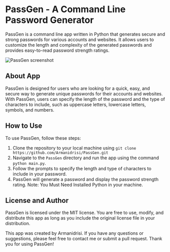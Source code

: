 # PassGen - A Command Line Password Generator

PassGen is a command line app written in Python that generates secure and strong passwords for various accounts and websites. It allows users to customize the length and complexity of the generated passwords and provides easy-to-read password strength ratings.

![PassGen screenshot](https://i.ibb.co/2PCTRH3/Smart-Select-20230225-010558-Termux.jpg)

## About App

PassGen is designed for users who are looking for a quick, easy, and secure way to generate unique passwords for their accounts and websites. With PassGen, users can specify the length of the password and the type of characters to include, such as uppercase letters, lowercase letters, symbols, and numbers.

## How to Use

To use PassGen, follow these steps:

1. Clone the repository to your local machine using `git clone https://github.com/Armanidrisi/PassGen.git`
2. Navigate to the `PassGen` directory and run the app using the command `python main.py`.
3. Follow the prompts to specify the length and type of characters to include in your password.
4. PassGen will generate a password and display the password strength rating.
Note: You Must Need Installed Python in your machine.

## License and Author

PassGen is licensed under the MIT license. You are free to use, modify, and distribute this app as long as you include the original license file in your distribution.

This app was created by Armanidrisi. If you have any questions or suggestions, please feel free to contact me or submit a pull request. Thank you for using PassGen!